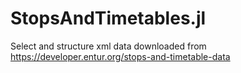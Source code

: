 # StopsAndTimetables.jl
Select and structure xml data downloaded from https://developer.entur.org/stops-and-timetable-data
